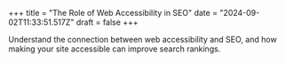 +++
title = "The Role of Web Accessibility in SEO"
date = "2024-09-02T11:33:51.517Z"
draft = false
+++

  Understand the connection between web accessibility and SEO, and how making your site accessible can improve search rankings.
        